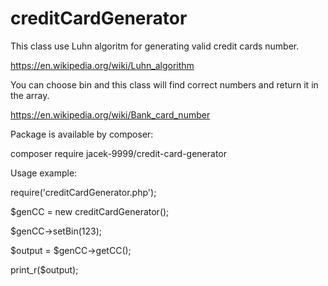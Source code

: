 # creditCardGenerator

This class use Luhn algoritm for generating valid credit cards number.

https://en.wikipedia.org/wiki/Luhn_algorithm

You can choose bin and this class will find correct numbers and return it in the array.

https://en.wikipedia.org/wiki/Bank_card_number

Package is available by composer:

composer require jacek-9999/credit-card-generator

Usage example:

require('creditCardGenerator.php');

$genCC = new creditCardGenerator();

$genCC->setBin(123);

$output = $genCC->getCC();

print_r($output);
